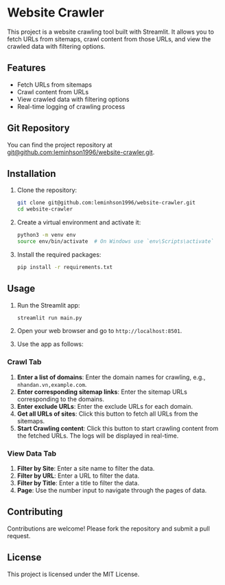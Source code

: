 # Website Crawler

This project is a website crawling tool built with Streamlit. It allows you to fetch URLs from sitemaps, crawl content from those URLs, and view the crawled data with filtering options.

## Features

- Fetch URLs from sitemaps
- Crawl content from URLs
- View crawled data with filtering options
- Real-time logging of crawling process

## Git Repository

You can find the project repository at [git@github.com:leminhson1996/website-crawler.git](git@github.com:leminhson1996/website-crawler.git).

## Installation

1. Clone the repository:
    ```sh
    git clone git@github.com:leminhson1996/website-crawler.git
    cd website-crawler
    ```

2. Create a virtual environment and activate it:
    ```sh
    python3 -m venv env
    source env/bin/activate  # On Windows use `env\Scripts\activate`
    ```

3. Install the required packages:
    ```sh
    pip install -r requirements.txt
    ```

## Usage

1. Run the Streamlit app:
    ```sh
    streamlit run main.py
    ```

2. Open your web browser and go to `http://localhost:8501`.

3. Use the app as follows:

### Crawl Tab

1. **Enter a list of domains**: Enter the domain names for crawling, e.g., `nhandan.vn,example.com`.
2. **Enter corresponding sitemap links**: Enter the sitemap URLs corresponding to the domains.
3. **Enter exclude URLs**: Enter the exclude URLs for each domain.
4. **Get all URLs of sites**: Click this button to fetch all URLs from the sitemaps.
5. **Start Crawling content**: Click this button to start crawling content from the fetched URLs. The logs will be displayed in real-time.

### View Data Tab

1. **Filter by Site**: Enter a site name to filter the data.
2. **Filter by URL**: Enter a URL to filter the data.
3. **Filter by Title**: Enter a title to filter the data.
4. **Page**: Use the number input to navigate through the pages of data.

## Contributing

Contributions are welcome! Please fork the repository and submit a pull request.

## License

This project is licensed under the MIT License.